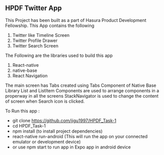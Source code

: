 ## HPDF Twitter App

This Project has been built as a part of Hasura Product Development Fellowship.
This App contains the following
 1. Twitter like Timeline Screen
 2. Twitter Profile Drawer
 3. Twitter Search Screen
 
The Following are the libraries used to build this app
 1. React-native
 2. native-base
 3. React Navigation

The main screen has Tabs created using Tabs Component of Native Base Library
List and ListItem Components are used to arrange components in a properway in all the screens
StackNavigator is used to change the content of screen when Search icon is clicked.

To Run this app :
 - git clone https://github.com/jigu1997/HPDF_Task-1
 - cd HPDF_Task-1
 - npm install (to install project dependencies)
 - react-native run-android (This will run the app on your connected emulator or development device)
  - or use npm start to run app in Expo app in android device

 



